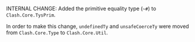 INTERNAL CHANGE: Added the primitive equality type (`~#`) to `Clash.Core.TysPrim`.

In order to make this change, `undefinedTy` and `unsafeCoerceTy` were moved from `Clash.Core.Type` to `Clash.Core.Util`.
